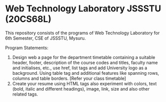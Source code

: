 # Web Technology Laboratory JSSSTU (20CS68L)
This repository consists of the programs of Web Technology Laboratory for 6th Semester, CSE of JSSSTU, Mysuru.

Program Statements:
1) Design web a page for the department timetable containing a suitable header, footer, description of the course codes and titles, faculty name and initialises, etc., use href, list tags and add University logo as a background. Using table tag and additional features like spanning rows, columns and table borders. [Refer your class timetable]
2) Create your resume using HTML tags also experiment with colors, text (bold, italic and different headings), image, link, size and also other related tags.

